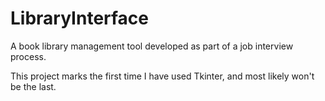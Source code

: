 # LibraryInterface
A book library management tool developed as part of a job interview process.

This project marks the first time I have used Tkinter, and most likely won't be the last.
